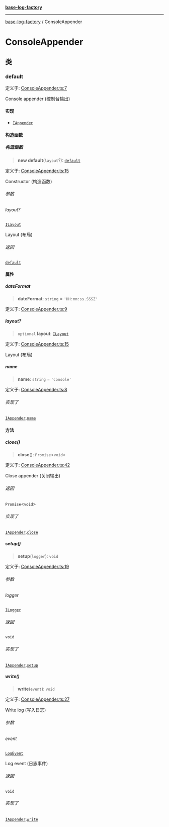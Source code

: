 [**base-log-factory**](index.md)

***

[base-log-factory](index.md) / ConsoleAppender

# ConsoleAppender

## 类

### default

定义于: [ConsoleAppender.ts:7](https://github.com/fengxinming/log-base/blob/531de42a0f94da12b314d5f0d519bbe6bce7c154/packages/base-log-factory/src/ConsoleAppender.ts#L7)

Console appender (控制台输出)

#### 实现

- [`IAppender`](typings.md#iappender)

#### 构造函数

##### 构造函数

> **new default**(`layout`?): [`default`](#default)

定义于: [ConsoleAppender.ts:15](https://github.com/fengxinming/log-base/blob/531de42a0f94da12b314d5f0d519bbe6bce7c154/packages/base-log-factory/src/ConsoleAppender.ts#L15)

Constructor (构造函数)

###### 参数

###### layout?

[`ILayout`](typings.md#ilayout)

Layout (布局)

###### 返回

[`default`](#default)

#### 属性

##### dateFormat

> **dateFormat**: `string` = `'HH:mm:ss.SSSZ'`

定义于: [ConsoleAppender.ts:9](https://github.com/fengxinming/log-base/blob/531de42a0f94da12b314d5f0d519bbe6bce7c154/packages/base-log-factory/src/ConsoleAppender.ts#L9)

##### layout?

> `optional` **layout**: [`ILayout`](typings.md#ilayout)

定义于: [ConsoleAppender.ts:15](https://github.com/fengxinming/log-base/blob/531de42a0f94da12b314d5f0d519bbe6bce7c154/packages/base-log-factory/src/ConsoleAppender.ts#L15)

Layout (布局)

##### name

> **name**: `string` = `'console'`

定义于: [ConsoleAppender.ts:8](https://github.com/fengxinming/log-base/blob/531de42a0f94da12b314d5f0d519bbe6bce7c154/packages/base-log-factory/src/ConsoleAppender.ts#L8)

###### 实现了

[`IAppender`](typings.md#iappender).[`name`](typings.md#iappender#name)

#### 方法

##### close()

> **close**(): `Promise`\<`void`\>

定义于: [ConsoleAppender.ts:42](https://github.com/fengxinming/log-base/blob/531de42a0f94da12b314d5f0d519bbe6bce7c154/packages/base-log-factory/src/ConsoleAppender.ts#L42)

Close appender (关闭输出)

###### 返回

`Promise`\<`void`\>

###### 实现了

[`IAppender`](typings.md#iappender).[`close`](typings.md#iappender#close)

##### setup()

> **setup**(`logger`): `void`

定义于: [ConsoleAppender.ts:19](https://github.com/fengxinming/log-base/blob/531de42a0f94da12b314d5f0d519bbe6bce7c154/packages/base-log-factory/src/ConsoleAppender.ts#L19)

###### 参数

###### logger

[`ILogger`](typings.md#ilogger)

###### 返回

`void`

###### 实现了

[`IAppender`](typings.md#iappender).[`setup`](typings.md#iappender#setup)

##### write()

> **write**(`event`): `void`

定义于: [ConsoleAppender.ts:27](https://github.com/fengxinming/log-base/blob/531de42a0f94da12b314d5f0d519bbe6bce7c154/packages/base-log-factory/src/ConsoleAppender.ts#L27)

Write log (写入日志)

###### 参数

###### event

[`LogEvent`](typings.md#logevent)

Log event (日志事件)

###### 返回

`void`

###### 实现了

[`IAppender`](typings.md#iappender).[`write`](typings.md#iappender#write)
